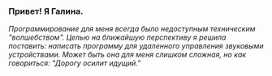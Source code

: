 ### **Привет! Я Галина.**

*Программирование для меня всегда было недоступным техническим "волшебством".
Целью на ближайшую перспективу я решила поставить: написать программу для удаленного управления 
звуковыми устройствами. Может быть она для меня слишком сложная, но как говориться: 
"Дорогу осилит идущий."*
